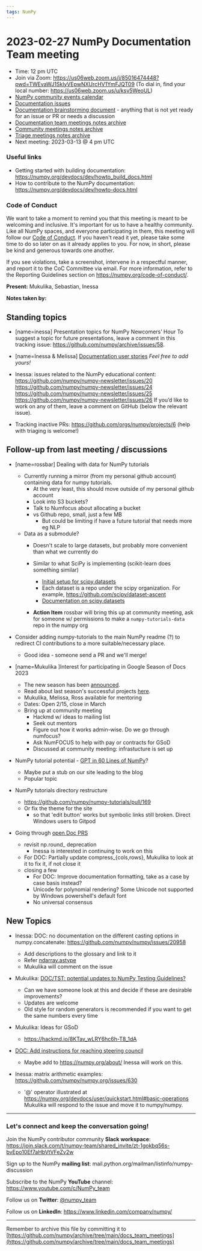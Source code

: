 ```yaml
---
tags: NumPy
---
```


# 2023-02-27 NumPy Documentation Team meeting

- Time: 12 pm UTC
- Join via Zoom: https://us06web.zoom.us/j/85016474448?pwd=TWEvaWJ1SklyVEpwNXUrcHV1YmFJQT09 (To dial in, find your local number: https://us06web.zoom.us/u/ksv5WeoUL)
- [NumPy community events calendar](https://scientific-python.org/calendars/)
- [Documentation issues](https://github.com/numpy/numpy/labels/04%20-%20Documentation)
- [Documentation brainstorming document](https://hackmd.io/RdtnQZpLRZqgNRe4gaJ0SA) - anything that is not yet ready for an issue or PR or needs a discussion
- [Documentation team meetings notes archive](https://github.com/numpy/archive/tree/main/docs_team_meetings)
- [Community meetings notes archive](https://github.com/numpy/archive/tree/main/community_meetings)
- [Triage meetings notes archive](https://github.com/numpy/archive/tree/master/triage_meetings)
- Next meeting: 2023-03-13 @ 4 pm UTC

### Useful links

- Getting started with building documentation: https://numpy.org/devdocs/dev/howto_build_docs.html
- How to contribute to the NumPy documentation: https://numpy.org/devdocs/dev/howto-docs.html



### Code of Conduct

We want to take a moment to remind you that this meeting is meant to be welcoming and inclusive. It's important for us to have a healthy community. Like all NumPy spaces, and everyone participating in them, this meeting will follow our [Code of Conduct](https://numpy.org/code-of-conduct/). If you haven't read it yet, please take some time to do so later on as it already applies to you. For now, in short, please be kind and generous towards one another. 

If you see violations, take a screenshot, intervene in a respectful manner, and report it to the CoC Committee via email. For more information, refer to the Reporting Guidelines section on https://numpy.org/code-of-conduct/.

**Present:** Mukulika, Sebastian, Inessa

**Notes taken by:**

## Standing topics

- [name=inessa] Presentation topics for NumPy Newcomers’ Hour 
To suggest a topic for future presentations, leave a comment in this tracking issue: https://github.com/numpy/archive/issues/58.

- [name=Inessa & Melissa] [Documentation user stories](https://github.com/numpy/numpy/issues/22089)
    *Feel free to add yours!*

- Inessa: issues related to the NumPy educational content:
https://github.com/numpy/numpy-newsletter/issues/20
https://github.com/numpy/numpy-newsletter/issues/24
https://github.com/numpy/numpy-newsletter/issues/25
https://github.com/numpy/numpy-newsletter/issues/26
If you’d like to work on any of them, leave a comment on GitHub (below the relevant issue).

- Tracking inactive PRs: https://github.com/orgs/numpy/projects/6 
(help with triaging is welcome!)

## Follow-up from last meeting / discussions

- [name=rossbar] Dealing with data for NumPy tutorials
  * Currently running a mirror (from my personal github account) containing data for numpy tutorials.
    - At the very least, this should move outside of my personal github account
    - Look into S3 buckets?
    - Talk to Numfocus about allocating a bucket
    - vs Github repo, small, just a few MB
        - But could be limiting if have a future tutorial that needs more eg NLP
  * Data as a submodule?
    - Doesn't scale to large datasets, but probably more convenient than what we currently do
    - Similar to what SciPy is implementing (scikit-learn does something similar)
        - [Initial setup for scipy.datasets](https://github.com/scipy/scipy/pull/15607)
        - Each dataset is a repo under the scipy organization. For example, https://github.com/scipy/dataset-ascent
        - [Documentation on scipy.datasets](https://scipy.github.io/devdocs/reference/datasets.html)
        
     - **Action Item** rossbar will bring this up at community meeting, ask for someone w/ permissions to make a `numpy-tutorials-data` repo in the numpy org


- Consider adding numpy-tutorials to the main NumPy readme (?) to redirect CI contributions to a more suitable/necessary place.
  * Good idea - someone send a PR and we'll merge!

- [name=Mukulika ]Interest for participating in Google Season of Docs 2023
    - The new season has been [announced](https://groups.google.com/g/season-of-docs-announce/c/-wfcYZ9UYwc/m/gotnfJ0OCgAJ?pli=1).
    - Read about last season's successful projects [here](https://developers.google.com/season-of-docs/docs/2022/participants).
    - Mukulika, Melissa, Ross available for mentoring
  * Dates: Open 2/15, close in March
  * Bring up at community meeting
    - Hackmd w/ ideas to mailing list
    - Seek out mentors
    - Figure out how it works admin-wise. Do we go through numfocus?
    - Ask NumFOCUS to help with pay or contracts for GSoD
    - Discussed at community meeting: infrastucture is set up

- NumPy tutorial potential - [GPT in 60 Lines of NumPy](https://jaykmody.com/blog/gpt-from-scratch/)? 
    - Maybe put a stub on our site leading to the blog
    - Popular topic

- NumPy tutorials directory restructure
    - https://github.com/numpy/numpy-tutorials/pull/169
    - Or fix the theme for the site
        - so that 'edit button' works but symbolic links still broken. Direct Windows users to Gitpod


- Going through [open Doc PRS](https://github.com/numpy/numpy/pulls?q=is%3Aopen+is%3Apr+label%3A%2204+-+Documentation%22)
    - revisit np.round_ deprecation
        - Inessa is interested in continuing to work on this
    - For DOC: Partially update compress_{cols,rows}, Mukulika to look at it to fix it, if not close it
    - closing a few
        - For DOC: Improve documentation formatting, take as a case by case basis instead?
        - Unicode for polynomial rendering? Some Unicode not supported by Windows powershell's default font
        - No universal consensus

## New Topics

- Inessa: DOC: no documentation on the different casting options in numpy.concatenate: https://github.com/numpy/numpy/issues/20958
    - Add descriptions to the glossary and link to it
    - Refer [ndarray.astype](https://numpy.org/devdocs/reference/generated/numpy.ndarray.astype.html#numpy.ndarray.astype)
    - Mukulika will comment on the issue

- Mukulika: [DOC/TST: potential updates to NumPy Testing Guidelines?](https://github.com/numpy/numpy/issues/23283)
    - Can we have someone look at this and decide if these are desirable improvements?
    - Updates are welcome
    - Old style for random generators is recommended if you want to get the same numbers every time

- Mukulika: Ideas for GSoD
    - https://hackmd.io/8KTav_wLRY6hc6h-T8_1dA

- [DOC: Add instructions for reaching steering council](https://github.com/numpy/numpy/issues/23259)
    - Maybe add to https://numpy.org/about/
Inessa will work on this.

- Inessa: matrix arithmetic examples:
https://github.com/numpy/numpy.org/issues/630
    - '@' operator illustrated at https://numpy.org/devdocs/user/quickstart.html#basic-operations
    Mukulika will respond to the issue and move it to numpy/numpy.

---

### Let's connect and keep the conversation going!
Join the NumPy contributor community **Slack workspace**: https://join.slack.com/t/numpy-team/shared_invite/zt-1gokbq56s-bvEpo10Ef7aHbVtVFeZv2w

Sign up to the NumPy **mailing list**: mail.python.org/mailman/listinfo/numpy-discussion

Subscribe to the NumPy **YouTube** channel: https://www.youtube.com/c/NumPy_team

Follow us on **Twitter**: [@numpy_team](https://twitter.com/numpy_team)

Follow us on **LinkedIn**: https://www.linkedin.com/company/numpy/

---
Remember to archive this file by committing it to 
[https://github.com/numpy/archive/tree/main/docs_team_meetings](https://github.com/numpy/archive/tree/main/docs_team_meetings)
